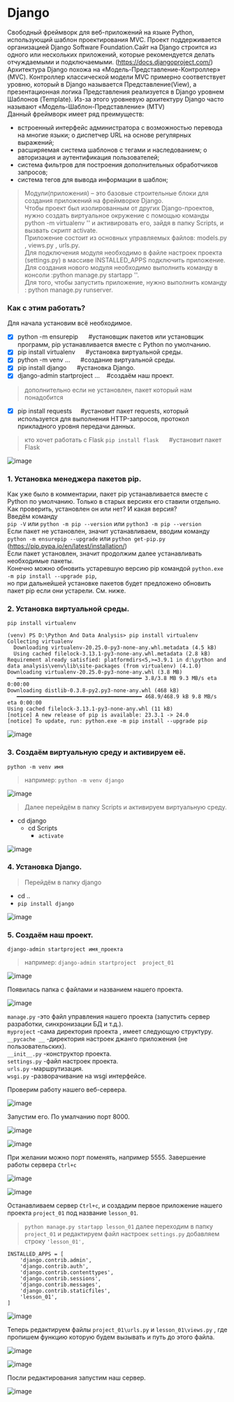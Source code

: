 # Django
Свободный фреймворк для веб-приложений на языке Python, использующий шаблон проектирования MVC. Проект поддерживается организацией Django Software Foundation.Сайт на Django строится из одного или нескольких приложений, которые рекомендуется делать отчуждаемыми и подключаемыми. (https://docs.djangoproject.com/) <br>
Архитектура Django похожа на «Модель-Представление-Контроллер» (MVC). Контроллер классической модели MVC примерно соответствует уровню, который в Django называется Представление(View), а презентационная логика Представления реализуется в Django уровнем Шаблонов (Template). Из-за этого уровневую архитектуру Django часто называют «Модель-Шаблон-Представление» (MTV) <br>
Данный фреймворк имеет ряд преимуществ: <br>
- встроенный интерфейс администратора с возможностью перевода на многие языки; o диспетчер URL на основе регулярных выражений; <br> 
- расширяемая система шаблонов с тегами и наследованием; o авторизация и аутентификация пользователей; <br>
- система фильтров для построения дополнительных обработчиков запросов; <br>
- система тегов для вывода информации в шаблон; <br>
> Модули(приложения) – это базовые строительные блоки для создания приложений на фреймворке Django.<br>
Чтобы проект был изолированным от других Django-проектов, нужно создать виртуальное окружение с помощью команды python -m virtualenv '<name virtualenviroment>' и активировать его, зайдя в папку Scripts, и вызвать скрипт activate.<br>
Приложение состоит из основных управляемых файлов: models.py , views.py , urls.py.<br>
Для подключения модуля необходимо в файле настроек проекта (settings.py) в массиве INSTALLED_APPS подключить приложение.<br>
Для создания нового модуля необходимо выполнить команду в консоли :python manage.py startapp '<name application>'.<br>
Для того, чтобы запустить приложение, нужно выполнить команду : python manage.py runserver.<br>


### Как с этим работать? 
Для начала установим всё необходимое.

- [X] python -m ensurepip&nbsp;&nbsp;&nbsp;&nbsp;&nbsp;&nbsp;#установщик пакетов или установщик программ, pip устанавливается вместе с Python по умолчанию.
- [X] pip install virtualenv&nbsp;&nbsp;&nbsp;&nbsp;&nbsp;&nbsp;#установка виртуальной среды.	
- [X] python -m venv ...&nbsp;&nbsp;&nbsp;&nbsp;&nbsp;&nbsp;#создание виртуальной среды.
- [X] pip install django&nbsp;&nbsp;&nbsp;&nbsp;&nbsp;&nbsp;#установка Django.
- [X] django-admin startproject ...&nbsp;&nbsp;&nbsp;&nbsp;#создаём наш проект.

> дополнительно если не установлен, пакет который нам понадобится<br>

- [X] pip install requests&nbsp;&nbsp;&nbsp;&nbsp;&nbsp;#установит пакет requests, который используется для выполнения HTTP-запросов, протокол прикладного
уровня передачи данных.

> кто хочет работать с Flask
``pip install flask`` &nbsp;&nbsp;&nbsp;&nbsp;&nbsp;#установит пакет Flask

![image](https://github.com/tvgVita69/Django/assets/98489171/cfd80a6f-ed6f-4667-b383-51441295b670)

### 1. Установка менеджера пакетов pip.
Как уже было в комментарии, пакет pip устанавливается вместе с Python по умолчанию. Только в старых версиях его ставили отдельно.<br>
Как проверить, установлен он или нет? И какая версия?<br>
Введём команду<br>
``pip -V`` или ``python -m pip --version`` или ``python3 -m pip --version``
<br>Если пакет не установлен, значит устанавливаем, вводим команду<br>
``python -m ensurepip --upgrade`` или ``python get-pip.py`` (https://pip.pypa.io/en/latest/installation/)
<br>Если пакет установлен, значит продолжим далее устанавливать необходимые пакеты.<br>
Конечно можно обновить устаревшую версию pip командой ``python.exe -m pip install --upgrade pip``, <br>
но при дальнейшей установке пакетов будет предложено обновить пакет pip если они устарели. См. ниже. <br>

### 2. Установка виртуальной среды.	
``pip install virtualenv``

```
(venv) PS D:\Python And Data Analysis> pip install virtualenv
Collecting virtualenv
  Downloading virtualenv-20.25.0-py3-none-any.whl.metadata (4.5 kB)
  Using cached filelock-3.13.1-py3-none-any.whl.metadata (2.8 kB)
Requirement already satisfied: platformdirs<5,>=3.9.1 in d:\python and data analysis\venv\lib\site-packages (from virtualenv) (4.1.0)
Downloading virtualenv-20.25.0-py3-none-any.whl (3.8 MB)
   ━━━━━━━━━━━━━━━━━━━━━━━━━━━━━━━━━━━━━━━━ 3.8/3.8 MB 9.3 MB/s eta 0:00:00
Downloading distlib-0.3.8-py2.py3-none-any.whl (468 kB)
   ━━━━━━━━━━━━━━━━━━━━━━━━━━━━━━━━━━━━━━━━ 468.9/468.9 kB 9.8 MB/s eta 0:00:00
Using cached filelock-3.13.1-py3-none-any.whl (11 kB)
[notice] A new release of pip is available: 23.3.1 -> 24.0
[notice] To update, run: python.exe -m pip install --upgrade pip
```
![image](https://github.com/tvgVita69/Django/assets/98489171/64d370ae-ab82-4ac3-b9d7-b253232fb999)

### 3. Создаём виртуальную среду и активируем её.
``python -m venv имя ``

> например: ``python -m venv django``

![image](https://github.com/tvgVita69/Django/assets/98489171/e96c67b0-0ed0-40fc-88e1-f6a1ff65ef4f)

> Далее перейдём в папку Scripts и активируем виртуальную среду.
- cd django
  - cd Scripts
    - ``activate``

![image](https://github.com/tvgVita69/Django/assets/98489171/c14df737-adc3-4a40-b044-9e789e0eae6c)

### 4. Установка Django.

> Перейдём в папку django
- cd ..
- ``pip install django``

![image](https://github.com/tvgVita69/Django/assets/98489171/8167c2fd-97d7-4155-add5-3913f6196e2c)

### 5. Создаём наш проект.
``django-admin startproject имя_проекта``

> например: ``django-admin startproject  project_01``

![image](https://github.com/tvgVita69/Django/assets/98489171/6da8ac03-b7d3-4fb9-bd77-2d3fae717faf)

Появилась папка с файлами и названием нашего проекта.

![image](https://github.com/tvgVita69/Django/assets/98489171/91903193-bc6c-4ecd-83c6-1fb5b07c458b)

``manage.py`` -это файл управления нашего проекта (запустить сервер разработки, синхронизации БД и т.д.).<br>
``myproject`` -сама директория проекта , имеет следующую структуру.<br>
``__pycache __`` -директория настроек джанго приложения (не пользовательских).<br>
``__init__.py`` -конструктор проекта.<br>
``settings.py`` -файл настроек проекта.<br>
``urls.py`` -маршрутизация.<br>
``wsgi.py`` -разворачивание на wsgi интерфейсе.<br>

Проверим работу нашего веб-сервера.

![image](https://github.com/tvgVita69/Django/assets/98489171/928f5b49-8c85-4dc5-a64b-7ac590d91b7a)

Запустим его. По умалчанию порт 8000.

![image](https://github.com/tvgVita69/Django/assets/98489171/e103e7ae-f72d-40a7-8518-57a9d0490698)

![image](https://github.com/tvgVita69/Django/assets/98489171/aea3c7f4-9c79-4a34-a55e-cfcedb180d77)

При желании можно порт поменять, например 5555. Завершение работы сервера ``Ctrl+c``

![image](https://github.com/tvgVita69/Django/assets/98489171/936a846a-9318-4fd4-bb6b-e63f62aefadb)

![image](https://github.com/tvgVita69/Django/assets/98489171/0b0ab3a3-eee8-4884-b2bd-ed8b1a585507)

Останавливаем сервер ``Ctrl+c``, и создадим первое приложение нашего проекта  ``project_01`` под название ``lesson_01``.
>  ``python manage.py startapp lesson_01``
> далее переходим в папку ``project_01`` и редактируем файл настроек ``settings.py`` добавляем строку ``'lesson_01',``

```
INSTALLED_APPS = [
    'django.contrib.admin',
    'django.contrib.auth',
    'django.contrib.contenttypes',
    'django.contrib.sessions',
    'django.contrib.messages',
    'django.contrib.staticfiles',
    'lesson_01',
]
```

![image](https://github.com/tvgVita69/Django/assets/98489171/d898220d-7369-4d44-b89d-a28070e7ae6a)

Теперь редактируем файлы ``project_01\urls.py``  и ``lesson_01\views.py``  , где пропишем функцию которую будем вызывать и путь до этого файла.

![image](https://github.com/tvgVita69/Django/assets/98489171/056a0d2e-9287-4a3c-8df4-fe0d1b87e652)

![image](https://github.com/tvgVita69/Django/assets/98489171/06518c23-af62-4312-91dc-56b452b8fe6d)

Посли редактирования запустим наш сервер.

![image](https://github.com/tvgVita69/Django/assets/98489171/6650e746-a888-4ea4-967d-3f165305a001)











